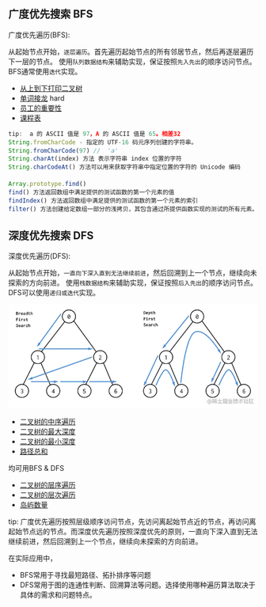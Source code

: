 ## 广度优先搜索 BFS

广度优先遍历(BFS): 

从起始节点开始，`逐层遍历`。首先遍历起始节点的所有邻居节点，然后再逐层遍历下一层的节点。
使用`队列数据结构`来辅助实现，保证按照`先入先出`的顺序访问节点。
BFS通常使用`迭代`实现。

- [从上到下打印二叉树](../../dataStructure/二叉树/leetcode+字节-二叉树的层序遍历.md)
- [单词接龙](https://leetcode.cn/problems/word-ladder/description/) hard
- [员工的重要性](https://leetcode.cn/problems/employee-importance/description/)
- [课程表](../../dataStructure/图/leetcode207-课程表问题.md)

```js
tip:  a 的 ASCII 值是 97，A 的 ASCII 值是 65。相差32
String.fromCharCode - 指定的 UTF-16 码元序列创建的字符串。
String.fromCharCode(97) //  'a'
String.charAt(index) 方法 表示字符串 index 位置的字符
String.charCodeAt() 方法可以用来获取字符串中指定位置的字符的 Unicode 编码

Array.prototype.find()
find() 方法返回数组中满足提供的测试函数的第一个元素的值
findIndex() 方法返回数组中满足提供的测试函数的第一个元素的索引
filter() 方法创建给定数组一部分的浅拷贝，其包含通过所提供函数实现的测试的所有元素。返回一个数组

```

## 深度优先搜索 DFS

深度优先遍历(DFS): 

从起始节点开始，`一直向下深入直到无法继续前进`，然后回溯到上一个节点，继续向未探索的方向前进。
使用`栈数据结构`来辅助实现，保证按照`后入先出`的顺序访问节点。
DFS可以使用`递归或迭代`实现。

![Alt text](../images/DFS+BFS.png)

- [二叉树的中序遍历](../../dataStructure/二叉树/leetcode+字节-二叉树的中序遍历.md)
- [二叉树的最大深度](../../dataStructure/二叉树/leetcode+tx-二叉树的最大深度.md)
- [二叉树的最小深度](../../dataStructure/二叉树/二叉树的最小深度.md)
- [路径总和](https://leetcode.cn/problems/path-sum/description/)


均可用BFS &  DFS
- [二叉树的层序遍历](../../dataStructure/二叉树/leetcode+字节-二叉树的层序遍历.md)
- [二叉树的层次遍历](../../dataStructure/二叉树/leetcode-二叉树的层次遍历.md)
- [岛屿数量](./岛屿数量.md)

tip: 
广度优先遍历按照层级顺序访问节点，先访问离起始节点近的节点，再访问离起始节点远的节点。而深度优先遍历按照深度优先的原则，一直向下深入直到无法继续前进，然后回溯到上一个节点，继续向未探索的方向前进。

在实际应用中，
- BFS常用于寻找最短路径、拓扑排序等问题
- DFS常用于图的连通性判断、回溯算法等问题。选择使用哪种遍历算法取决于具体的需求和问题特点。

